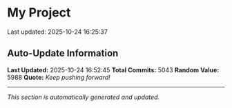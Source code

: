# My Project


Last updated: 2025-10-24 16:25:37


























































































































































































































































































































































































































































































































































































































































































































































































































































































































































































































































































































































































































































































































































































































































































































































































































































































































































































































































































































































































































































































































































































































































































































































































































































































































































































































































































































































































































































































































































































































































































































































































































































































































































































































































































































































































































































































































































































































































































































































































































































































































































































































































































































































































































































































































































































































































































































































































































































































































































































































































































































































































































































































































































































































































































































































































































































## Auto-Update Information

**Last Updated:** 2025-10-24 16:52:45
**Total Commits:** 5043
**Random Value:** 5988
**Quote:** _Keep pushing forward!_

---
_This section is automatically generated and updated._